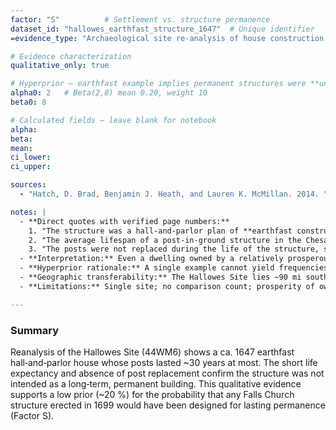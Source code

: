 ```yaml
---
factor: "S"          # Settlement vs. structure permanence
dataset_id: "hallowes_earthfast_structure_1647"  # Unique identifier
=evidence_type: "Archaeological site re‑analysis of house construction (qualitative)"

# Evidence characterization
qualitative_only: true

# Hyperprior – earthfast example implies permanent structures were **uncommon** in frontier Potomac, so low mean (≈20%) and low weight
alpha0: 2   # Beta(2,8) mean 0.20, weight 10
beta0: 8

# Calculated fields – leave blank for notebook
alpha:
beta:
mean:
ci_lower:
ci_upper:

sources:
  - "Hatch, D. Brad, Benjamin J. Heath, and Lauren K. McMillan. 2014. \"Reassessing the Hallowes Site: Conflict and Settlement in the Seventeenth‑Century Potomac Valley.\" Historical Archaeology 48 (4): 46–75."

notes: |
  - **Direct quotes with verified page numbers:**
    1. "The structure was a hall‑and‑parlor plan of **earthfast construction** with an off‑center brick hearth." (p. 52)
    2. "The average lifespan of a post‑in‑ground structure in the Chesapeake was about **20 years** …" (p. 53)
    3. "The posts were not replaced during the life of the structure, supporting the argument that the site was occupied for a relatively short time." (p. 53)
  - **Interpretation:** Even a dwelling owned by a relatively prosperous planter (John Hallowes) on the Potomac frontier remained earthfast and short‑lived. This reinforces that truly permanent, long‑lasting construction was **uncommon** in the mid‑17th‑century Northern Neck and, by extension, likely rare near Falls Church c. 1699.
  - **Hyperprior rationale:** A single example cannot yield frequencies, but it demonstrates the viability—and prevalence—of impermanent solutions. We translate this to a conservative Beta(2,8) (mean = 0.20) indicating only a 20 % chance a 1699 Falls Church dwelling would have been built for long‑term durability.
  - **Geographic transferability:** The Hallowes Site lies ~90 mi south of Falls Church but in a comparable frontier ecological zone. Social status bias may inflate durability expectations, making this evidence, if anything, conservative for Falls Church.
  - **Limitations:** Single site; no comparison count; prosperity of owner may not represent typical settlers; assumes continuity of building norms from 1640s‑60s into 1699 era.

---
```

### Summary

Reanalysis of the Hallowes Site (44WM6) shows a ca. 1647 earthfast hall‑and‑parlor house whose posts lasted ~30 years at most. The short life expectancy and absence of post replacement confirm the structure was not intended as a long‑term, permanent building. This qualitative evidence supports a low prior (~20 %) for the probability that any Falls Church structure erected in 1699 would have been designed for lasting permanence (Factor S). 
